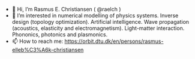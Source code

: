 - 👋 Hi, I’m Rasmus E. Christiansen ( @raelch )
- 👀 I’m interested in numerical modelling of physics systems. Inverse design (topology optimization). Artificial intelligence. Wave propagation (acoustics, elasticity and electromagnetism). Light-matter interaction. Phononics, photonics and plasmonics. 
- 📫 How to reach me: https://orbit.dtu.dk/en/persons/rasmus-elleb%C3%A6k-christiansen

<!---
raelch/raelch is a ✨ special ✨ repository because its `README.md` (this file) appears on your GitHub profile.
You can click the Preview link to take a look at your changes.
--->
